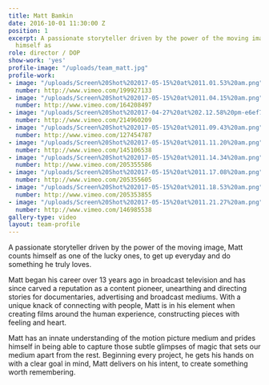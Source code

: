 ```yaml
---
title: Matt Bamkin
date: 2016-10-01 11:30:00 Z
position: 1
excerpt: A passionate storyteller driven by the power of the moving image, Matt counts
  himself as
role: director / DOP
show-work: 'yes'
profile-image: "/uploads/team_matt.jpg"
profile-work:
- image: "/uploads/Screen%20Shot%202017-05-15%20at%2011.01.53%20am.png"
  number: http://www.vimeo.com/199927133
- image: "/uploads/Screen%20Shot%202017-05-15%20at%2011.04.15%20am.png"
  number: http://www.vimeo.com/164208497
- image: "/uploads/Screen%20Shot%202017-04-27%20at%202.12.58%20pm-e6ef7c.png"
  number: http://www.vimeo.com/214960209
- image: "/uploads/Screen%20Shot%202017-05-15%20at%2011.09.43%20am.png"
  number: http://www.vimeo.com/127454787
- image: "/uploads/Screen%20Shot%202017-05-15%20at%2011.11.20%20am.png"
  number: http://www.vimeo.com/145106538
- image: "/uploads/Screen%20Shot%202017-05-15%20at%2011.14.34%20am.png"
  number: http://www.vimeo.com/205355586
- image: "/uploads/Screen%20Shot%202017-05-15%20at%2011.17.08%20am.png"
  number: http://www.vimeo.com/205355605
- image: "/uploads/Screen%20Shot%202017-05-15%20at%2011.18.53%20am.png"
  number: http://www.vimeo.com/205353855
- image: "/uploads/Screen%20Shot%202017-05-15%20at%2011.21.27%20am.png"
  number: http://www.vimeo.com/146985538
gallery-type: video
layout: team-profile
---
```


A passionate storyteller driven by the power of the moving image, Matt counts himself as one of the lucky ones, to get up everyday and do something he truly loves.

Matt began his career over 13 years ago in broadcast television and has since carved a reputation as a content pioneer, unearthing and directing stories for documentaries, advertising and broadcast mediums. With a unique knack of connecting with people, Matt is in his element when creating films around the human experience, constructing pieces with feeling and heart.

Matt has an innate understanding of the motion picture medium and prides himself in being able to capture those subtle glimpses of magic that sets our medium apart from the rest. Beginning every project, he gets his hands on with a clear goal in mind, Matt delivers on his intent, to create something worth remembering.
